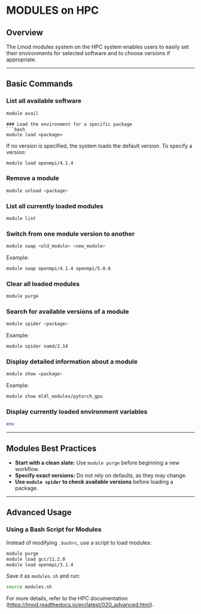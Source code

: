 # MODULES on HPC

## Overview
The Lmod modules system on the HPC system enables users to easily set their environments for selected software and to choose versions if appropriate.

---

## Basic Commands

### List all available software
```bash
module avail
```

```
### Load the environment for a specific package
```bash
module load <package>
```
If no version is specified, the system loads the default version. To specify a version:
```bash
module load openmpi/4.1.4
```

### Remove a module
```bash
module unload <package>
```

### List all currently loaded modules
```bash
module list
```

### Switch from one module version to another
```bash
module swap <old_module> <new_module>
```
Example:
```bash
module swap openmpi/4.1.4 openmpi/5.0.6
```

### Clear all loaded modules
```bash
module purge
```

### Search for available versions of a module
```bash
module spider <package>
```
Example:
```bash
module spider namd/2.14
```

### Display detailed information about a module
```bash
module show <package>
```
Example:
```bash
module show mldl_modules/pytorch_gpu
```

### Display currently loaded environment variables
```bash
env
```

---

## Modules Best Practices
- **Start with a clean slate:** Use `module purge` before beginning a new workflow.
- **Specify exact versions:** Do not rely on defaults, as they may change.
- **Use `module spider` to check available versions** before loading a package.

---

## Advanced Usage

### Using a Bash Script for Modules
Instead of modifying `.bashrc`, use a script to load modules:
```bash
module purge
module load gcc/11.2.0
module load openmpi/3.1.4
```
Save it as `modules.sh` and run:
```bash
source modules.sh
```

For more details, refer to the HPC documentation (https://lmod.readthedocs.io/en/latest/020_advanced.html).

